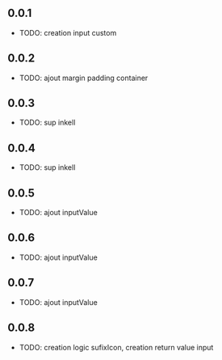 ## 0.0.1

* TODO: creation input custom

## 0.0.2

* TODO: ajout margin padding container

## 0.0.3

* TODO: sup inkell

## 0.0.4

* TODO: sup inkell

## 0.0.5

* TODO: ajout inputValue

## 0.0.6

* TODO: ajout inputValue

## 0.0.7

* TODO: ajout inputValue

## 0.0.8

* TODO: creation logic sufixIcon, creation return value input